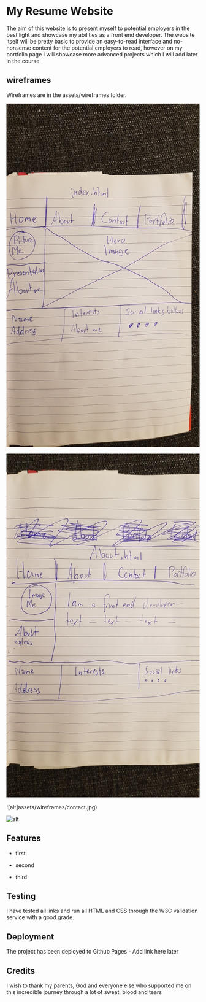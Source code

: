 

#  My Resume Website

The aim of this website is to present myself to potential employers in the best light and showcase my abilities as a front end developer.
The website itself will be pretty basic to provide an easy-to-read interface and no-nonsense content for the potential employers to read, 
however on my portfolio page I will showcase more advanced projects which I will add later in the course.


## wireframes

Wireframes are in the assets/wireframes folder.

![alt](assets/wireframes/index.jpg)

![alt](assets/wireframes/about.jpg)

![alt]assets/wireframes/contact.jpg)

![alt](assets/wireframes/portfolio.jpgk)

## Features

* first

* second

* third

## Testing

I have tested all links and run all HTML and CSS through the W3C validation service with a good grade.

## Deployment

The project has been deployed to Github Pages - Add link here later 

## Credits

I wish to thank my parents, God and everyone else who supported me on this incredible journey through a lot of sweat, blood and tears